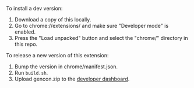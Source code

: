 To install a dev version:

1. Download a copy of this locally.
2. Go to chrome://extensions/ and make sure "Developer mode" is enabled.
3. Press the "Load unpacked" button and select the "chrome/" directory in this repo.

To release a new version of this extension:

1. Bump the version in chrome/manifest.json.
2. Run `build.sh`.
3. Upload gencon.zip to the [developer dashboard](https://chrome.google.com/webstore/developer/dashboard).
